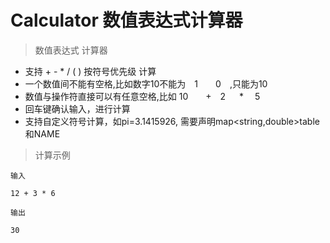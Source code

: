 # Calculator 数值表达式计算器

> 数值表达式 计算器
* 支持 + - * / (  ) 按符号优先级 计算
* 一个数值间不能有空格,比如数字10不能为&emsp;1&emsp;&emsp;0&emsp;,只能为10
* 数值与操作符直接可以有任意空格,比如 10&emsp;&emsp;+&emsp;2 &emsp; *&emsp;  5
* 回车键确认输入，进行计算
* 支持自定义符号计算，如pi=3.1415926, 需要声明map<string,double>table和NAME
> 计算示例
```
输入

12 + 3 * 6

输出

30
```
